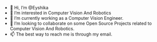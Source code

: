 - 👋 Hi, I’m @Eyshika
- 👀 I’m interested in Computer Vision And Robotics
- 🌱 I’m currently working as a Computer Vision Engineer.
- 💞️ I’m looking to collaborate on some Open Source Projects related to Computer Vision And Robotics.
- 📫 The best way to reach me is through my email.

<!---
Eyshika/Eyshika is a ✨ special ✨ repository because its `README.md` (this file) appears on your GitHub profile.
You can click the Preview link to take a look at your changes.
--->

